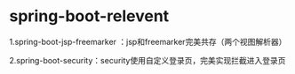 # spring-boot-relevent

1.spring-boot-jsp-freemarker ：jsp和freemarker完美共存（两个视图解析器）

2.spring-boot-security：security使用自定义登录页，完美实现拦截进入登录页

